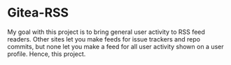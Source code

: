 # Gitea-RSS
My goal with this project is to bring general user activity to RSS feed readers. Other sites let you make feeds for issue trackers and repo commits, but none let you make a feed for all user activity shown on a user profile. Hence, this project.
